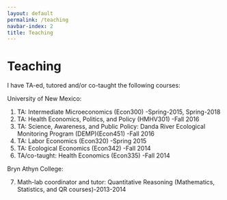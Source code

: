 ```yaml
---
layout: default
permalink: /teaching
navbar-index: 2
title: Teaching
---
```


Teaching
========

I have TA-ed, tutored and/or co-taught the following courses:

University of New Mexico:

1. TA: Intermediate Microeconomics (Econ300) -Spring-2015, Spring-2018
2. TA: Health Economics, Politics, and Policy (HMHV301) -Fall 2016
3. TA: Science, Awareness, and Public Policy: Danda River Ecological Monitoring Program (DEMP)(Econ451) -Fall 2016
4. TA: Labor Economics (Econ320) -Spring 2015
5. TA: Ecological Economics (Econ342) -Fall 2014
6. TA/co-taught: Health Economics (Econ335) -Fall 2014

Bryn Athyn College:

7. Math-lab coordinator and tutor: Quantitative Reasoning (Mathematics, Statistics, and QR courses)-2013-2014
